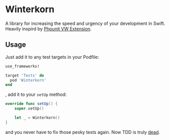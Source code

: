 # Winterkorn

A library for increasing the speed and urgency of your development
in Swift. Heavily inspird by [Phpunit VW Extension][1].

## Usage

Just add it to any test targets in your Podfile:

```ruby
use_frameworks!

target 'Tests' do
  pod 'Winterkorn'
end
```

, add it to your `setUp` method:

```swift
override func setUp() {
	super.setUp()

	let _ = Winterkorn()
}
```

and you never have to fix those pesky tests again. Now TDD is truly
[dead][2].

[1]: https://github.com/hmlb/phpunit-vw
[2]: http://david.heinemeierhansson.com/2014/tdd-is-dead-long-live-testing.html
